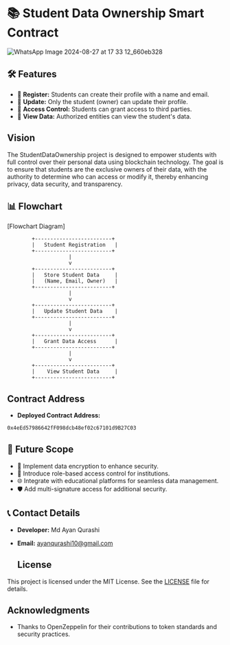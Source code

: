 # 📚 Student Data Ownership Smart Contract

![WhatsApp Image 2024-08-27 at 17 33 12_660eb328](https://github.com/user-attachments/assets/ebc284c4-432a-46ca-9ec0-72bb7e9ab4a6)


## 🛠️ Features

- 📝 **Register:** Students can create their profile with a name and email.
- 🔄 **Update:** Only the student (owner) can update their profile.
- 🔑 **Access Control:** Students can grant access to third parties.
- 👀 **View Data:** Authorized entities can view the student's data.

## Vision

The StudentDataOwnership project is designed to empower students with full control over their personal data using blockchain technology. The goal is to ensure that students are the exclusive owners of their data, with the authority to determine who can access or modify it, thereby enhancing privacy, data security, and transparency.

## 📊 Flowchart

[Flowchart Diagram]

            +-------------------------+
            |   Student Registration   |
            +-------------------------+
                        |
                        v
            +-------------------------+
            |   Store Student Data     |
            |   (Name, Email, Owner)   |
            +-------------------------+
                        |
                        v
            +-------------------------+
            |   Update Student Data    |
            +-------------------------+
                        |
                        v
            +-------------------------+
            |   Grant Data Access      |
            +-------------------------+
                        |
                        v
            +-------------------------+
            |    View Student Data     |
            +-------------------------+

## Contract Address

- **Deployed Contract Address:**

```bash
0x4eEd57986642fF098dcb48ef02c67101d9B27C03
```



## 🔮 Future Scope

- 🔐 Implement data encryption to enhance security.
- 🏢 Introduce role-based access control for institutions.
- 🌐 Integrate with educational platforms for seamless data management.
- 🛡️ Add multi-signature access for additional security.

## 📞 Contact Details

- **Developer:** Md Ayan Qurashi
- **Email:** ayanqurashi10@gmail.com

  ## License

This project is licensed under the MIT License. See the [LICENSE](LICENSE) file for details.

## Acknowledgments

- Thanks to OpenZeppelin for their contributions to token standards and security practices.


